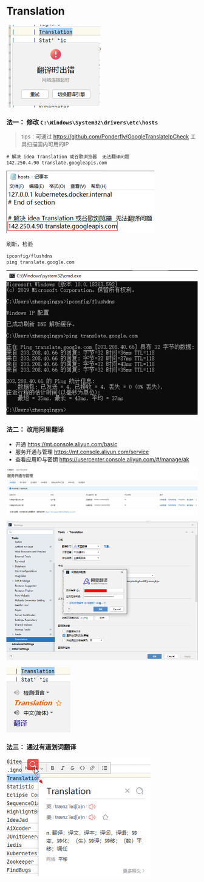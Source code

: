 # Translation

![](images/idea-plugin-translation-01.png)

### 法一： 修改 `C:\Windows\System32\drivers\etc\hosts`

> tips：可通过 https://github.com/Ponderfly/GoogleTranslateIpCheck 工具扫描国内可用的IP

```shell
# 解决 idea Translation 或谷歌浏览器  无法翻译问题
142.250.4.90 translate.googleapis.com
```

![](images/idea-plugin-translation-02.png)

刷新，检验

```shell
ipconfig/flushdns
ping translate.google.com
```

![](images/idea-plugin-translation-03.png)

### 法二： 改用阿里翻译

- 开通  https://mt.console.aliyun.com/basic
- 服务开通与管理  https://mt.console.aliyun.com/service
- 查看应用ID与密钥  https://usercenter.console.aliyun.com/#/manage/ak

![](images/idea-plugin-translation-04.png)

![](images/idea-plugin-translation-05.png)

![](images/idea-plugin-translation-06.png)

### 法三： 通过有道划词翻译

![](images/idea-plugin-translation-07.png)


